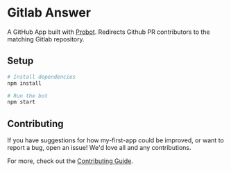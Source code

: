 # Gitlab Answer

A GitHub App built with [Probot](https://github.com/probot/probot).
Redirects Github PR contributors to the matching Gitlab repository.

## Setup

```sh
# Install dependencies
npm install

# Run the bot
npm start
```

## Contributing

If you have suggestions for how my-first-app could be improved, or want to report a bug, open an issue! We'd love all and any contributions.

For more, check out the [Contributing Guide](CONTRIBUTING.md).
